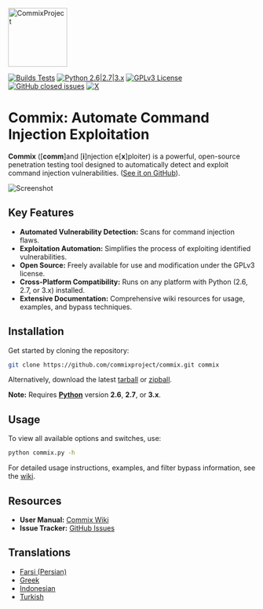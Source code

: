 <p align="left">
  <img alt="CommixProject" src="https://commixproject.com/images/logo.png" height="120" />
  <p align="left">
    <a href="https://github.com/commixproject/commix/actions/workflows/builds.yml"><img alt="Builds Tests" src="https://github.com/commixproject/commix/actions/workflows/builds.yml/badge.svg"></a>
    <a href="http://www.python.org/download/"><img alt="Python 2.6|2.7|3.x" src="https://img.shields.io/badge/python-2.6|2.7|3.x-yellow.svg"></a>
    <a href="https://github.com/commixproject/commix/blob/master/LICENSE.txt"><img alt="GPLv3 License" src="https://img.shields.io/badge/license-GPLv3-red.svg"></a>
    <a href="https://github.com/commixproject/commix/issues?q=is%3Aissue+is%3Aclosed"><img alt="GitHub closed issues" src="https://img.shields.io/github/issues-closed-raw/commixproject/commix.svg?colorB=ff0000"></a>
    <a href="https://x.com/commixproject"><img alt="X" src="https://img.shields.io/badge/x-@commixproject-blue.svg"></a>
  </p>
</p>

# Commix: Automate Command Injection Exploitation

**Commix** ([**comm**]and [**i**]njection e[**x**]ploiter) is a powerful, open-source penetration testing tool designed to automatically detect and exploit command injection vulnerabilities.  ([See it on GitHub](https://github.com/commixproject/commix)).

![Screenshot](https://commixproject.com/images/background.png)

## Key Features

*   **Automated Vulnerability Detection:**  Scans for command injection flaws.
*   **Exploitation Automation:**  Simplifies the process of exploiting identified vulnerabilities.
*   **Open Source:**  Freely available for use and modification under the GPLv3 license.
*   **Cross-Platform Compatibility:** Runs on any platform with Python (2.6, 2.7, or 3.x) installed.
*   **Extensive Documentation:** Comprehensive wiki resources for usage, examples, and bypass techniques.

## Installation

Get started by cloning the repository:

```bash
git clone https://github.com/commixproject/commix.git commix
```

Alternatively, download the latest [tarball](https://github.com/commixproject/commix/tarball/master) or [zipball](https://github.com/commixproject/commix/zipball/master).

**Note:** Requires **[Python](http://www.python.org/download/)** version **2.6**, **2.7**, or **3.x**.

## Usage

To view all available options and switches, use:

```bash
python commix.py -h
```

For detailed usage instructions, examples, and filter bypass information, see the [wiki](https://github.com/commixproject/commix/wiki).

## Resources

*   **User Manual:** [Commix Wiki](https://github.com/commixproject/commix/wiki)
*   **Issue Tracker:** [GitHub Issues](https://github.com/commixproject/commix/issues)

## Translations

*   [Farsi (Persian)](https://github.com/commixproject/commix/blob/master/doc/translations/README-fa-FA.md)
*   [Greek](https://github.com/commixproject/commix/blob/master/doc/translations/README-gr-GR.md)
*   [Indonesian](https://github.com/commixproject/commix/blob/master/doc/translations/README-idn-IDN.md)
*   [Turkish](https://github.com/commixproject/commix/blob/master/doc/translations/README-tr-TR.md)